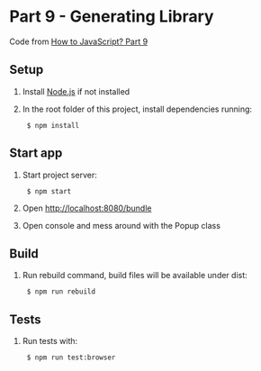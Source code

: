 # Part 9 - Generating Library

Code from [How to JavaScript? Part 9]()

## Setup

1. Install [Node.js](https://nodejs.org/) if not installed

2. In the root folder of this project, install dependencies running:

        $ npm install

## Start app

1. Start project server:

        $ npm start

2. Open [http://localhost:8080/bundle](http://localhost:8080/bundle)

3. Open console and mess around with the Popup class

## Build

1. Run rebuild command, build files will be available under dist:

        $ npm run rebuild

## Tests

1. Run tests with:

        $ npm run test:browser
